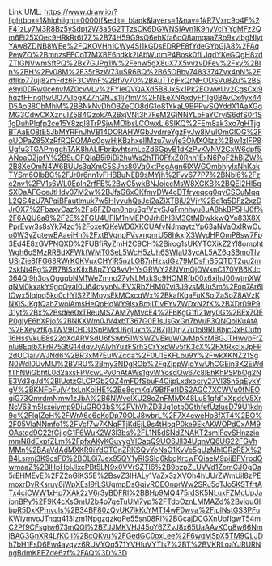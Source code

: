 Link UML: https://www.draw.io/?lightbox=1&highlight=0000ff&edit=_blank&layers=1&nav=1#R7Vxrc9o4F%2F41zLy7M3R8Bz5ySdpt2W3a5G2TTzsCK6DGWNSIAvn1K9nyVcIYYgMFz2Qm6Ei25XOec9HRkRt6f7Z%2B74H59G9sQ6ehKfa6oQ8amqaa7Rb9xyibgNIytYAw8ZDNB8WEe%2FQKOVHh1CWy4SI1kGDsEDRPE8fYdeGYpGjA8%2FAqPewZO%2BmnzsEECoT7MXBE6ndkk2lAbWutmP4Bosk0fLJqdYKeGQgH8zdZTIGNVwmSftPQ%2Bx7GJPg1W%2Fehw5gX8uX7X5vvzvDFev%2Fxy%2BIn%2BH%2Fv08M%2F35rBzW73uSR6BQ%2B65OBbv7483374Zvx4nN%2Fdflkp77ujj82mFdz6F3CWnF%2BfVy70%2BAuTTcjFxQrNHODSVu8Zu%2BSe9yi0DRw0cenvMZ0cvVLv%2FYIeQVQAXd5B8JxSx1Pk2EOwwUv2CgsCxi9hqzfFHnqltwUO7VIpgXZ7hGNJs1Ij7tmV%2FNEeXNAxdyFf1Ig0BAvCx4yx44D5Ao38CbMhM%2BBNkNvDhOBZeCO8dG1o81YkaL9BPPwSQYddX1AaXGqMG3CdwCKXznuIZ5B4Gzok7A2BxjVNt3h7FeM2GjNNYLbFaYCryiS6dfS0r1S1gDuhPIgfp2ce15Y8zpI8TrPSjwMOlbsLCOwxLi6SIKQ%2FEm8ak3xo7gHTjgBTAaEO8tE5JbMYRFnJhVB14DORAHWGbJvdrreYgzFyJw8MuIOmGlOG%2FoUDPaZ85XzRfRQRQMAo0gwHjKBzhxeIIMzu7wVje3OMXOIzz%2Bw1zIFP8Ugfu3TGAPmgghTAK8hALIFbribvhtsmLcZd6GpvB1dKzPvKVNV2CxW6dpf5ANoaOZjpfY%2BSuGFQlaB5i9iDi2huWs2hTR0FfxZ0Rnh1ExN6PoF2hBjZW%2B8XeOmN4W6BUUs3gXmC5SJhs80Vq0xtPegAgn6lXWGOmbhjyIxNhKakTYSm6OlbBC%2FJr0r6nn1vFHBBuNEB9sMYjh%2Fvv677P7%2BNbl6%2Fzc2nv%2FV1s6WL0EpIn2rfFE%2BwC5wkBNJoiccMsW8XGKB%2BQEI2HI5gSXDaAFGceJtHdv07M2w%2BJfsG6xCKfmvDW4cDTfryeqcg0qyCSCuMqqL2QS4zU7APqiBFautImuk7w5HIyvuhQsJci2aZiXTBjU2Vjr%2Bd1g5DFz2xzDJrOX7%2FbaxvCaz%2Fs6FZDgn8npuSgfVzySJgFmhhyu8uA8hkBP5HJ0f%2F6AQU6a8%2F2E%2FGU4UFlM1nMEPOJrh8hl3M3CtMDwkkwQYo83X8XPprEvw3s8sYk74zo%2FoxetQKeWD6XKCUAfvNJmaytzYp63aNVaOxIRwOuo0W3yZgtewBAaejHh%2FxtBVgnpFVvxngnrU58hkxjX3WydHPOmP8sw7Fp3Ed4E8zGVPNQXD%2FUBfiRyZmH2C9CH%2Birog1sUKYTCXikZ2Yl8omphtWgh6oSMzRRBdXFWkfWMT0SeL5WcH5zUh6SWIaU3ycAL5AZ6gSBmoTIvUSrZie8fFG68RWrK0KVuxCHYiR5nzLOB7nHzxdGz79MDsfnS5QTDT2uu2m2skNt4Rg%2B7BISxKilxB8pZYQ8vVHYsGRWY28NVmQjOWknC170VB6KJc364Qi9h3ovQggqbNM1WeZmno27yNLMxkSc9HOMRfb00x6xjhJ00wtmXWqNM0kxakY9goQvaI0U64qvynNJEVXRbZHM07vi3J9ysMUuSm%2Fop7Ar6ilOwx5Iqipq5ko0chYlS2ZIMoysEkMCxcqWx%2BkafKgaFuKSpiZaSoZ8AVzKNXiSJKgfQahZwoiAmsHeQoHqWY9lsxBmjITlvFYv7WDxN2fK%2BXDr09P931yt%2Bx%2Bsdee0xTReuMSZAM7yMvcE4%2F6KgG1fI21wy0G%2BEx7QEP0gIyE6bXPjo%2BNKXWm0JV4xbT367G0E1sJsGxGn7bVuF3QNQoIKuAtA%2FXeyzfKgJWV9CHOUSpPMcU6gIuxh%2BZj1OjrjZ7u1oI9RLBhjcQxBCufn16HssVkuE8s22oXdARVSdU6fSwb51WSWZVEkuWQvMp5xMBGJTHwvpFrZnlu8EqlbXFrR753tG14dqvJyAlyhYuzFSrh3CrYxpWv5fK3cX%2FXtRxcIxJpFP2dUCjaivWJNd6%2BR3xM7EuWZcda%2F0U1EKFLbu9Y%2FwkXKNZ21SgN0Wdl0UvMlJ%2BVRU%2Bmy3NDgROb%2FqZlppWjdYwUhCGEin3K2EWdfThN9iGbhtL0d2axsFPVcwLPy0hAtAWs1gvWYosdQw67c8lEhKhPSPbOg2NE3Vd3gJd%2BlUotzGLCPGb2QZ4mFDfSbuF4CijpLxdxocry27VI35h5qEykYgV%2BKNFbFujV4txLnKpiHE%2Be8gmKqV9BfFefIDS2AGC7XCWVu0fNEOqiG73QmrdmNmw1zJbA%2B6NWvelXU28oZnFMMX48Lu81gfd1xXpdsV5XrNcV63m5lsxeiymp9DiuGRO3bS%2FVhVhZD3Jq1otp0GthfefUzlusD79U1kdn9c%2FlqIZeH%2FWrA6c6cKoDp70OLJ8wbrL%2F7X4eweHo8fXT4%2BO%2F05VlaNNmfo1%2FVcf7w7KNqFTjKdEjL9s4tHpqP0ke9EkAKWOPdCxAM9OAstqd9C22fGjigG1F6WuK2W3l3bs%2FL1N5dSNdZNAKT2smlFevSHnzziommN8dExpfZLm%2FpfxAKyKGuvygYICaqQ9UO6Jll34UqnVQ6UG22FGVhMMn%2BAaVdAdMXKR0iYdGTGnZRKSQvYoNsO1KvVe5gUzMhlGRzREX%2B4Lsrmj3K9csF6%2BOL6i7Jex95QY1yRISSIq6kbqKrcwFQiaeM9pijBFVrpdQwmaaZ%2BlHpHolJlxcPBt5LN9x0VVrSZTl6%2B9bzpZLUVVd1ZomCJOgOa5rEHMEvE%2FZ2nGlKS5E%2BsvZ3IHALy1VaZx3zXVOh4hUUrZWmUil8zPEmoxrDvRKsruy8jWpXEsI9fLSUgmpDsGqjvROEOnprWw2SRJ5qTJo5KSTfrtATx4ciCWW1xHp7XAk2zV6r3yBDFRl%2BBHp9MQ475rdSK5NLuxFZMcUpJaionBPy%2F9K4cXsGmU2b4p7geTuUM7yp%2FTdoOznLMMAZd%2BvjquGlbpR5DxKPmvcls%2B34BF80zQyUK7ikKcYMT14wF0wva%2FjplNstGS3PFuKWiymvoJTnqq413Izm1NpgzqzkqPe55sn08Rl%2BGcajDCGXnUofIgwT54mC2Pf9CFsgtw673mQQI%2BZJJMKVHJ45oY6ZZvJ8x65UaAAvKCg8w66NmIBAG3GnXR4LfKCIi%2BcQKvu%2FGedGC0oxLee%2F6wqMSpX5TM9QLJDh7bH1FsD6Ew4ayqyz6RUVYQq571YVHIuVYTls7%2BT%2BVKRLoaYJRURNngBdmKFEZde6zf%2FAQ%3D%3D